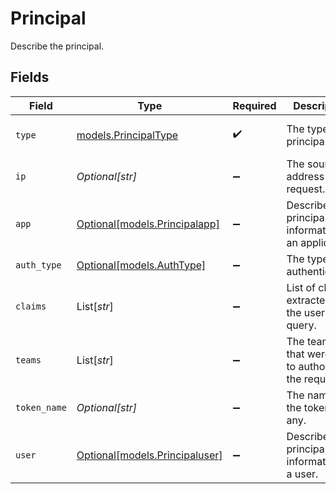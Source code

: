 # Principal

Describe the principal.


## Fields

| Field                                                        | Type                                                         | Required                                                     | Description                                                  | Example                                                      |
| ------------------------------------------------------------ | ------------------------------------------------------------ | ------------------------------------------------------------ | ------------------------------------------------------------ | ------------------------------------------------------------ |
| `type`                                                       | [models.PrincipalType](../models/principaltype.md)           | :heavy_check_mark:                                           | The type of principal.                                       | [<br/>"User"<br/>]                                           |
| `ip`                                                         | *Optional[str]*                                              | :heavy_minus_sign:                                           | The source IP address of the request.                        | 192.0.2.42                                                   |
| `app`                                                        | [Optional[models.Principalapp]](../models/principalapp.md)   | :heavy_minus_sign:                                           | Describes the principal information of an application.       |                                                              |
| `auth_type`                                                  | [Optional[models.AuthType]](../models/authtype.md)           | :heavy_minus_sign:                                           | The type of authentication.                                  |                                                              |
| `claims`                                                     | List[*str*]                                                  | :heavy_minus_sign:                                           | List of claims extracted from the user query.                |                                                              |
| `teams`                                                      | List[*str*]                                                  | :heavy_minus_sign:                                           | The teams that were used to authorize the request.           | admins                                                       |
| `token_name`                                                 | *Optional[str]*                                              | :heavy_minus_sign:                                           | The name of the token, if any.                               | my-user-token                                                |
| `user`                                                       | [Optional[models.Principaluser]](../models/principaluser.md) | :heavy_minus_sign:                                           | Describes the principal information of a user.               |                                                              |
